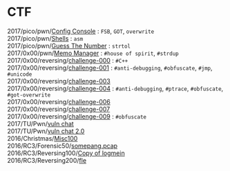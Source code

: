 # CTF
2017/pico/pwn/[Config Console](./2017/pico/pwn/Config%20Console) : `FSB`, `GOT`, `overwrite`  
2017/pico/pwn/[Shells](./2017/pico/pwn/Shells) : `asm`  
2017/pico/pwn/[Guess The Number](./2017/pico/pwn/Guess%20The%20Number) : `strtol`  
2017/0x00/pwn/[Memo Manager](./2017/0x00/pwn/memo) : `#house of spirit`, `#strdup`  
2017/0x00/reversing/[challenge-000](./2017/0x00/reversing/challenge-000) : `#C++`  
2017/0x00/reversing/[challenge-001](./2017/0x00/reversing/challenge-001) : `#anti-debugging`, `#obfuscate`, `#jmp`, `#unicode`  
2017/0x00/reversing/[challenge-003](./2017/0x00/reversing/challenge-003)  
2017/0x00/reversing/[challenge-004](./2017/0x00/reversing/challenge-004) : `#anti-debugging`, `#ptrace`, `#obfuscate`, `#got-overwrite`  
2017/0x00/reversing/[challenge-006](./2017/0x00/reversing/challenge-006)  
2017/0x00/reversing/[challenge-007](./2017/0x00/reversing/challenge-007)  
2017/0x00/reversing/[challenge-009](./2017/0x00/reversing/challenge-009) : `#obfuscate`  
2017/TU/Pwn/[vuln chat](./2017/TU/Pwn/vuln%20chat)  
2017/TU/Pwn/[vuln chat 2.0](./2017/TU/Pwn/vuln%20chat%202.0)  
2016/Christmas/[Misc100](./2016/Christmas/Misc100)  
2016/RC3/Forensic50/[somepang.pcap](https://github.com/j3rrry/CTF/raw/master/2016/RC3/Forensic50/somepang.pcap)<br />
2016/RC3/Reversing100/[Copy of logmein](https://github.com/j3rrry/CTF/raw/master/2016/RC3/Reversing100/Copy%20of%20logmein)<br />
2016/RC3/Reversing200/[fle](https://github.com/j3rrry/CTF/raw/master/2016/RC3/Reversing200/fle)  
